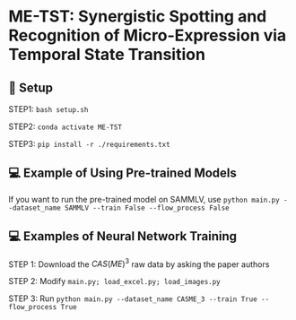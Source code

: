 # ME-TST: Synergistic Spotting and Recognition of Micro-Expression via Temporal State Transition



## 🔧 Setup

STEP1: `bash setup.sh`

STEP2: `conda activate ME-TST`

STEP3: `pip install -r ./requirements.txt` 



## 💻 Example of Using Pre-trained Models

If you want to run the pre-trained model on SAMMLV, use `python main.py --dataset_name SAMMLV --train False --flow_process False`



## 💻 Examples of Neural Network Training

STEP 1: Download the $CAS(ME)^3$ raw data by asking the paper authors

STEP 2: Modify `main.py; load_excel.py; load_images.py`

STEP 3: Run `python main.py --dataset_name CASME_3 --train True --flow_process True`


